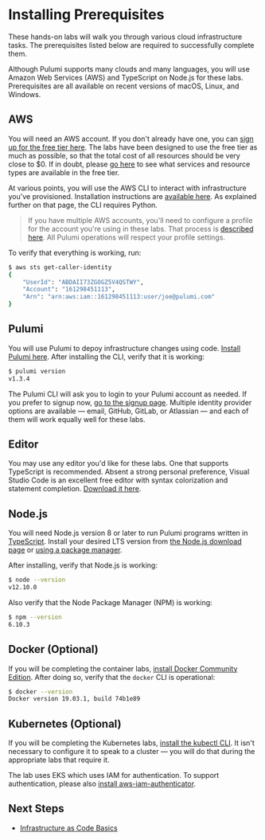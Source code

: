 # Installing Prerequisites

These hands-on labs will walk you through various cloud infrastructure tasks. The prerequisites listed below are required to successfully complete them.

Although Pulumi supports many clouds and many languages, you will use Amazon Web Services (AWS) and TypeScript on Node.js for these labs. Prerequisites are all available on recent versions of macOS, Linux, and Windows.

## AWS

You will need an AWS account. If you don't already have one, you can [sign up for the free tier here](https://portal.aws.amazon.com/billing/signup). The labs have been designed to use the free tier as much as possible, so that the total cost of all resources should be very close to $0. If in doubt, please [go here](https://aws.amazon.com/free) to see what services and resource types are available in the free tier.

At various points, you will use the AWS CLI to interact with infrastructure you've provisioned. Installation instructions are [available here](https://docs.aws.amazon.com/cli/latest/userguide/cli-chap-install.html). As explained further on that page, the CLI requires Python.

> If you have multiple AWS accounts, you'll need to configure a profile for the account you're using in these labs. That process is [described here](https://docs.aws.amazon.com/cli/latest/userguide/cli-configure-profiles.html). All Pulumi operations will respect your profile settings.

To verify that everything is working, run:

```bash
$ aws sts get-caller-identity
{
    "UserId": "ABDAII73ZGOGZ5V4QSTWY",
    "Account": "161298451113",
    "Arn": "arn:aws:iam::161298451113:user/joe@pulumi.com"
}
```

## Pulumi

You will use Pulumi to depoy infrastructure changes using code. [Install Pulumi here](https://www.pulumi.com/docs/get-started/install/). After installing the CLI, verify that it is working:

```bash
$ pulumi version
v1.3.4
```

The Pulumi CLI will ask you to login to your Pulumi account as needed. If you prefer to signup now, [go to the signup page](http://pulumi.com/signup). Multiple identity provider options are available &mdash; email, GitHub, GitLab, or Atlassian &mdash; and each of them will work equally well for these labs.

## Editor

You may use any editor you'd like for these labs. One that supports TypeScript is recommended. Absent a strong personal preference, Visual Studio Code is an excellent free editor with syntax colorization and statement completion. [Download it here](https://code.visualstudio.com/download).

## Node.js

You will need Node.js version 8 or later to run Pulumi programs written in [TypeScript](https://www.typescriptlang.org/). Install your desired LTS version from [the Node.js download page](https://nodejs.org/en/download/) or [using a package manager](https://nodejs.org/en/download/package-manager/).

After installing, verify that Node.js is working:

```bash
$ node --version
v12.10.0
```

Also verify that the Node Package Manager (NPM) is working:

```bash
$ npm --version
6.10.3
```

## Docker (Optional)

If you will be completing the container labs, [install Docker Community Edition](https://docs.docker.com/install). After doing so, verify that the `docker` CLI is operational:

```bash
$ docker --version
Docker version 19.03.1, build 74b1e89
```

## Kubernetes (Optional)

If you will be completing the Kubernetes labs, [install the kubectl CLI](https://kubernetes.io/docs/tasks/tools/install-kubectl/). It isn't necessary to configure it to speak to a cluster &mdash; you will do that during the appropriate labs that require it.

The lab uses EKS which uses IAM for authentication. To support authentication, please also [install aws-iam-authenticator](https://docs.aws.amazon.com/eks/latest/userguide/install-aws-iam-authenticator.html).

## Next Steps

* [Infrastructure as Code Basics](./01-basics/01-creating-a-new-project.md)
